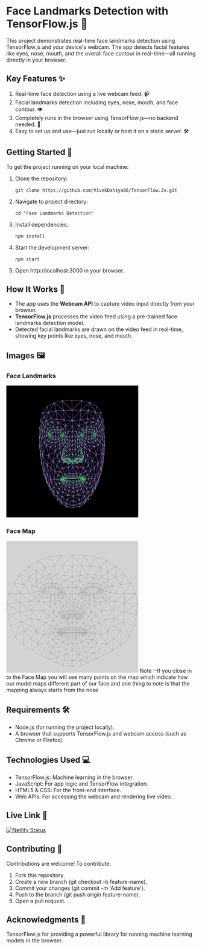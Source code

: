 # Face Landmarks Detection with TensorFlow.js 🎯
This project demonstrates real-time face landmarks detection using TensorFlow.js and your device's webcam. The app detects facial features like eyes, nose, mouth, and the overall face contour in real-time—all running directly in your browser.

## Key Features ✨
1) Real-time face detection using a live webcam feed. 📹
2) Facial landmarks detection including eyes, nose, mouth, and face contour. 👁️
3) Completely runs in the browser using TensorFlow.js—no backend needed. 🚀
4) Easy to set up and use—just run locally or host it on a static server. 🛠️

## Getting Started 🚀
To get the project running on your local machine:
1) Clone the repository:
   ```
   git clone https://github.com/VivekDahiya06/TensorFlow.Js.git
   ```
2) Navigate to project directory:
   ```
   cd "Face Landmarks Detection"
   ```
3) Install dependencies:
   ```
   npm install
   ```
4) Start the development server:
   ```
   npm start
   ```
5) Open http://localhost:3000 in your browser.


## How It Works 🧠
- The app uses the **Webcam API** to capture video input directly from your browser.
- **TensorFlow.js** processes the video feed using a pre-trained face landmarks detection model.
- Detected facial landmarks are drawn on the video feed in real-time, showing key points like eyes, nose, and mouth.

## Images 🖼️
### Face Landmarks
<img src="/Face%20Landmarks%20Detection/public/Face_landmarks_Image.png" alt="Face Construct Example" width="350" height="350">

### Face Map
<img src="/Face%20Landmarks%20Detection/public/face_map.jpg" alt="Face Construct Map" width="350" height="350">
Note :-If you close in to the Face Map you will see many points on the map which indicate how our model maps different part of our face and one thing to note is that the mapping always starts from the nose</p>


## Requirements 🛠️
- Node.js (for running the project locally).
- A browser that supports TensorFlow.js and webcam access (such as Chrome or Firefox).

## Technologies Used 💻
- TensorFlow.js: Machine learning in the browser.
- JavaScript: For app logic and TensorFlow integration.
- HTML5 & CSS: For the front-end interface.
- Web APIs: For accessing the webcam and rendering live video.

## Live Link 🔴
[![Netlify Status](https://api.netlify.com/api/v1/badges/51e67c23-5eea-4451-bab1-469b92cf2205/deploy-status)](https://face-landmarksdetections.netlify.app)

## Contributing 🤝
Contributions are welcome! To contribute:
1) Fork this repository.
2) Create a new branch (git checkout -b feature-name).
3) Commit your changes (git commit -m 'Add feature').
4) Push to the branch (git push origin feature-name).
5) Open a pull request.

## Acknowledgments 🙌
TensorFlow.js for providing a powerful library for running machine learning models in the browser.

